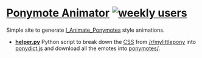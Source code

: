 [Ponymote Animator](http://johntoopublic.github.io/ponymote-animator/) [![weekly users](https://analytics-badge.appspot.com/badge/UA-50859182-1.svg)](https://analytics-badge.appspot.com/)
===================

Simple site to generate [I_Animate_Ponymotes](http://reddit.com/u/I_Animate_Ponymotes) style animations.

 - **[helper.py](/helper.py)** Python script to break down the [CSS](http://d.thumbs.redditmedia.com/H7cJYzEPFntnNZFu.css) from [/r/mylittlepony](http://reddit.com/r/mylittlepony) into [ponydict.js](/ponydict.js) and download all the emotes into [ponymotes/](/ponymotes).
